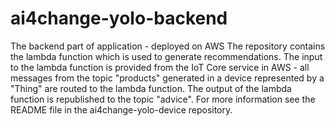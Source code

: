 # ai4change-yolo-backend
The backend part of application - deployed on AWS
The repository contains the lambda function which is used to generate recommendations. The input to the lambda function is provided from the IoT Core service in AWS - all messages from the topic "products" generated in a device represented by a "Thing" are routed to the lambda function. The output of the lambda function is republished to the topic "advice".
For more information see the README file in the ai4change-yolo-device repository.
